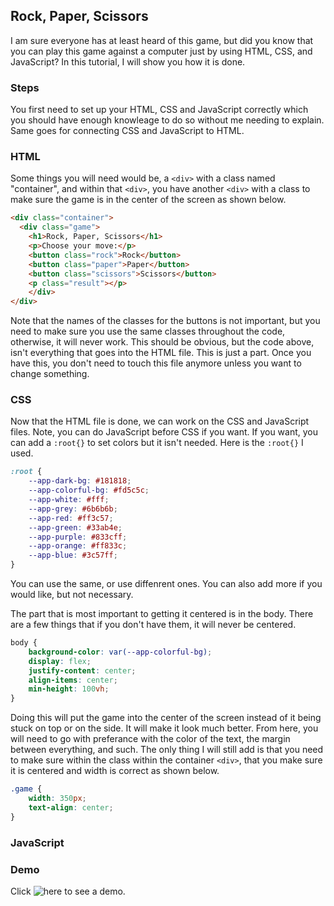 ## Rock, Paper, Scissors
I am sure everyone has at least heard of this game, but did you know that you can play this game against a computer just by using HTML, CSS, and JavaScript? 
In this tutorial, I will show you how it is done.

### Steps
You first need to set up your HTML, CSS and JavaScript correctly which you should have enough knowleage to do so without me needing to explain. 
Same goes for connecting CSS and JavaScript to HTML. 

### HTML
Some things you will need would be, a ```<div>``` with a class named "container", and within that ```<div>```, you have another ```<div>``` with a class
to make sure the game is in the center of the screen as shown below.
``` HTML
<div class="container">
  <div class="game">
    <h1>Rock, Paper, Scissors</h1>
    <p>Choose your move:</p>
    <button class="rock">Rock</button>
    <button class="paper">Paper</button>
    <button class="scissors">Scissors</button>
    <p class="result"></p>
    </div>
</div>
```
Note that the names of the classes for the buttons is not important, but you need to make sure you use the same classes throughout the code, 
otherwise, it will never work. This should be obvious, but the code above, isn't everything that goes into the HTML file. This is just a part.
Once you have this, you don't need to touch this file anymore unless you want to change something.

### CSS
Now that the HTML file is done, we can work on the CSS and JavaScript files. Note, you can do JavaScript before CSS if you want. If you want,
you can add a ```:root{}``` to set colors but it isn't needed. Here is the ```:root{}``` I used.
``` CSS
:root {
    --app-dark-bg: #181818;
    --app-colorful-bg: #fd5c5c;
    --app-white: #fff;
    --app-grey: #6b6b6b;
    --app-red: #ff3c57;
    --app-green: #33ab4e;
    --app-purple: #833cff;
    --app-orange: #ff833c;
    --app-blue: #3c57ff;
}
```
You can use the same, or use diffenrent ones. You can also add more if you would like, but not necessary. 

The part that is most important to getting it centered is in the body. There are a few things that if you don't have them, it will never be centered.
``` CSS
body {
    background-color: var(--app-colorful-bg);
    display: flex;
    justify-content: center;
    align-items: center;
    min-height: 100vh;
}
```
Doing this will put the game into the center of the screen instead of it being stuck on top or on the side. It will make it look much better.
From here, you will need to go with preferance with the color of the text, the margin between everything, and such. The only thing I will still add is
that you need to make sure within the class within the container ```<div>```, that you make sure it is centered and width is correct as shown below.
``` CSS
.game {
    width: 350px;
    text-align: center;
}
```

### JavaScript

### Demo
Click ![here](https://chaos1601.github.io/rock-paper-sissors/) to see a demo.
